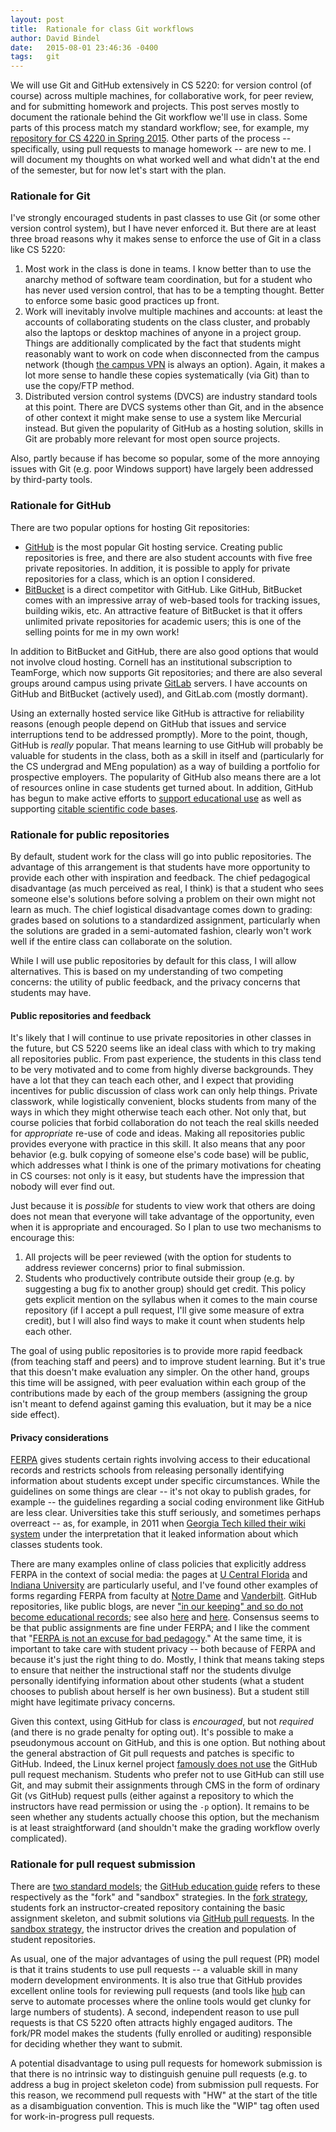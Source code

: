 ```yaml
---
layout: post
title:  Rationale for class Git workflows
author: David Bindel
date:   2015-08-01 23:46:36 -0400
tags:   git
---
```


We will use Git and GitHub extensively in CS 5220: for version control
(of course) across multiple machines, for collaborative work, for peer
review, and for submitting homework and projects.  This post serves
mostly to document the rationale behind the Git workflow we'll use in
class.  Some parts of this process match my standard workflow; see,
for example, my [repository for CS 4220 in Spring 2015][cs4220].
Other parts of the process -- specifically, using pull requests to
manage homework -- are new to me.  I will document my thoughts on what
worked well and what didn't at the end of the semester, but for now
let's start with the plan.

[cs4220]: https://github.com/dbindel/cs4220-s15/

### Rationale for Git

I've strongly encouraged students in past classes to use Git (or some
other version control system), but I have never enforced it.  But
there are at least three broad reasons why it makes sense to enforce
the use of Git in a class like CS 5220:

1.  Most work in the class is done in teams.  I know better than to
    use the anarchy method of software team coordination, but for a
    student who has never used version control, that has to be a
    tempting thought.  Better to enforce some basic good practices up
    front.
2.  Work will inevitably involve multiple machines and accounts: at
    least the accounts of collaborating students on the class cluster,
    and probably also the laptops or desktop machines of anyone in a
    project group.  Things are additionally complicated by the fact
    that students might reasonably want to work on code when
    disconnected from the campus network (though [the campus VPN][vpn]
    is always an option).  Again, it makes a lot more sense to handle
    these copies systematically (via Git) than to use the copy/FTP
    method.
3.  Distributed version control systems (DVCS) are industry standard
    tools at this point.  There are DVCS systems other than Git, and
    in the absence of other context it might make sense to use a
    system like Mercurial instead.  But given the popularity of GitHub
    as a hosting solution, skills in Git are probably more relevant
    for most open source projects.

Also, partly because if has become so popular, some of the more
annoying issues with Git (e.g. poor Windows support) have largely been
addressed by third-party tools.

[vpn]: http://www.it.cornell.edu/services/vpn/

### Rationale for GitHub

There are two popular options for hosting Git repositories:

- [GitHub][github] is the most popular Git hosting service.  Creating
  public repositories is free, and there are also student accounts
  with five free private repositories.  In addition, it is possible to
  apply for private repositories for a class, which is an option I
  considered.
- [BitBucket][bitbucket] is a direct competitor with GitHub.  Like
  GitHub, BitBucket comes with an impressive array of web-based tools
  for tracking issues, building wikis, etc.  An attractive feature of
  BitBucket is that it offers unlimited private repositories for
  academic users; this is one of the selling points for me in my own
  work!

In addition to BitBucket and GitHub, there are also good options that
would not involve cloud hosting.  Cornell has an institutional
subscription to TeamForge, which now supports Git repositories; and
there are also several groups around campus using private
[GitLab][gitlab] servers.  I have accounts on GitHub and BitBucket
(actively used), and GitLab.com (mostly dormant).

Using an externally hosted service like GitHub is attractive for
reliability reasons (enough people depend on GitHub that issues and
service interruptions tend to be addressed promptly).  More to the
point, though, GitHub is *really* popular.  That means learning to use
GitHub will probably be valuable for students in the class, both as a
skill in itself and (particularly for the CS undergrad and MEng
population) as a way of building a portfolio for prospective
employers.  The popularity of GitHub also means there are a lot of
resources online in case students get turned about.  In addition,
GitHub has begun to make active efforts to
[support educational use][gh-education] as well as supporting
[citable scientific code bases][gh-science].

[github]: http://www.github.com/
[bitbucket]: http://www.bitbucket.org/
[gitlab]: http://about.gitlab.com/
[gh-education]: https://education.github.com/
[gh-science]: https://github.com/blog/1840-improving-github-for-science

### Rationale for public repositories

By default, student work for the class will go into public
repositories.  The advantage of this arrangement is that students have
more opportunity to provide each other with inspiration and feedback.
The chief pedagogical disadvantage (as much perceived as real, I
think) is that a student who sees someone else's solutions before
solving a problem on their own might not learn as much.  The chief
logistical disadvantage comes down to grading: grades based on
solutions to a standardized assignment, particularly when the
solutions are graded in a semi-automated fashion, clearly won't work
well if the entire class can collaborate on the solution.

While I will use public repositories by default for this class,
I will allow alternatives.  This is based on my understanding
of two competing concerns: the utility of public feedback,
and the privacy concerns that students may have.

#### Public repositories and feedback

It's likely that I will continue to use private repositories in other
classes in the future, but CS 5220 seems like an ideal class with
which to try making all repositories public.  From past experience,
the students in this class tend to be very motivated and to come from
highly diverse backgrounds.  They have a lot that they can teach each
other, and I expect that providing incentives for public discussion of
class work can only help things.  Private classwork, while
logistically convenient, blocks students from many of the ways in
which they might otherwise teach each other.  Not only that, but
course policies that forbid collaboration do not teach the real skills
needed for *appropriate* re-use of code and ideas.  Making all
repositories public provides everyone with practice in this skill.  It
also means that any poor behavior (e.g. bulk copying of someone else's
code base) will be public, which addresses what I think is one of the
primary motivations for cheating in CS courses: not only is it easy,
but students have the impression that nobody will ever find out.

Just because it is *possible* for students to view work that others
are doing does not mean that everyone will take advantage of the
opportunity, even when it is appropriate and encouraged.  So I plan
to use two mechanisms to encourage this:

1.  All projects will be peer reviewed (with the option for students
    to address reviewer concerns) prior to final submission.
2.  Students who productively contribute outside their group (e.g.
    by suggesting a bug fix to another group) should get credit.
    This policy gets explicit mention on the syllabus when it comes
    to the main course repository (if I accept a pull request, I'll
    give some measure of extra credit), but I will also find ways
    to make it count when students help each other.

The goal of using public repositories is to provide more rapid
feedback (from teaching staff and peers) and to improve student
learning.  But it's true that this doesn't make evaluation any
simpler.  On the other hand, groups this time will be assigned,
with peer evaluation within each group of the contributions made
by each of the group members (assigning the group isn't meant to
defend against gaming this evaluation, but it may be a nice side
effect).

#### Privacy considerations

[FERPA][ferpa] gives students certain rights involving access to their
educational records and restricts schools from releasing personally
identifying information about students except under specific
circumstances.  While the guidelines on some things are clear --
it's not okay to publish grades, for example -- the guidelines
regarding a social coding environment like GitHub are less clear.
Universities take this stuff seriously, and sometimes perhaps
overreact -- as, for example, in 2011 when
[Georgia Tech killed their wiki system][gatech-ferpa] under the
interpretation that it leaked information about which classes
students took.

There are many examples online of class policies that explicitly
address FERPA in the context of social media: the pages at
[U Central Florida][ucf-ferpa] and [Indiana University][iu-ferpa]
are particularly useful, and I've found other examples of forms
regarding FERPA from faculty at [Notre Dame][nd-ferpa] and
[Vanderbilt][anderson-ferpa].  GitHub repositories, like
public blogs, are never ["in our keeping" and so do not become
educational records][hastac-ferpa]; see also [here][educause-ferpa]
and [here][peer-rev-ferpa].  Consensus seems to be that
public assignments are fine under FERPA; and I like the comment
that "[FERPA is not an excuse for bad pedagogy][hybrid-manifesto]."
At the same time, it is important to take care with student privacy --
both because of FERPA and because it's just the right thing to do.
Mostly, I think that means taking steps to ensure that neither the
instructional staff nor the students divulge personally identifying
information about other students (what a student chooses to publish
about herself is her own business).  But a student still might have
legitimate privacy concerns.

Given this context, using GitHub for class is *encouraged*, but not
*required* (and there is no grade penalty for opting out).  It's
possible to make a pseudonymous account on GitHub, and this is one
option.  But nothing about the general abstraction of Git pull
requests and patches is specific to GitHub.  Indeed, the Linux kernel
project [famously does not use][linux-github] the GitHub pull request
mechanism.  Students who prefer not to use GitHub can still use Git,
and may submit their assignments through CMS in the form of ordinary
Git (vs GitHub) request pulls (either against a repository to which
the instructors have read permission or using the `-p` option).
It remains to be seen whether any students actually choose
this option, but the mechanism is at least straightforward (and
shouldn't make the grading workflow overly complicated).

[ferpa]: http://www2.ed.gov/policy/gen/guid/fpco/ferpa/index.html
[gatech-ferpa]: https://computinged.wordpress.com/2011/11/15/no-more-swikis-end-of-the-constructionist-web-at-georgia-tech/
[educause-ferpa]: http://www.educause.edu/ero/article/your-use-social-media-ferpa-compliant
[hastac-ferpa]: https://www.hastac.org/blogs/superadmin/2012/11/30/guidelines-public-student-class-blogs-ethics-legalities-ferpa-and-more
[iu-ferpa]: http://www.teaching.iub.edu/finder/wrapper.php?inc_id=s2_6_tech_04_cloud.shtml
[ucf-ferpa]: https://topr.online.ucf.edu/index.php/FERPA_Statements
[nd-ferpa]: https://ltlatnd.wordpress.com/2011/12/19/taking-steps-to-respect-student-privacy-in-public-work/
[anderson-ferpa]: https://gist.github.com/CliffordAnderson/8393947
[peer-rev-ferpa]: http://lj.libraryjournal.com/2013/12/opinion/peer-to-peer-review/making-ferpa-fit-when-we-flip-peer-to-peer-review/#_
[linux-github]: https://github.com/torvalds/linux/pull/17#issuecomment-5654674
[hybrid-manifesto]: http://www.hybridpedagogy.com/journal/online-learning-a-manifesto/

### Rationale for pull request submission

There are [two standard models][pull-v-fork]; the
[GitHub education guide][gh-education] refers to these respectively as
the "fork" and "sandbox" strategies.  In the
[fork strategy][fork-submit], students fork an instructor-created
repository containing the basic assignment skeleton, and submit
solutions via [GitHub pull requests][gh-pull].  In the
[sandbox strategy][sandbox-submit], the instructor drives the creation
and population of student repositories.

As usual, one of the major advantages of using the pull request (PR)
model is that it trains students to use pull requests -- a valuable
skill in many modern development environments.  It is also true that
GitHub provides excellent online tools for reviewing pull requests
(and tools like [hub][hub] can serve to automate processes where the
online tools would get clunky for large numbers of students).  A
second, independent reason to use pull requests is that CS 5220 often
attracts highly engaged auditors.  The fork/PR model makes the
students (fully enrolled or auditing) responsible for deciding whether
they want to submit.

A potential disadvantage to using pull requests for homework
submission is that there is no intrinsic way to distinguish genuine
pull requests (e.g. to address a bug in project skeleton code) from
submission pull requests.  For this reason, we recommend pull requests
with "HW" at the start of the title as a disambiguation convention.
This is much like the "WIP" tag often used for work-in-progress pull
requests.

[pull-v-fork]: https://education.github.com/guide/assignments
[fork-submit]: https://education.github.com/guide/forks
[sandbox-submit]: https://education.github.com/guide/sandboxing
[gh-pull]: https://help.github.com/articles/using-pull-requests/
[hub]: https://hub.github.com/
